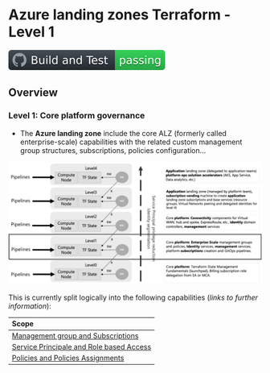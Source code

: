# Azure landing zones Terraform - Level 1

[![GitHub Super-Linter](https://github.com/benyboy84/azure-tf-enterprise/blob/ft_management_groups/.github/workflows/build/badge.svg)](https://github.com/marketplace/actions/super-linter)

## Overview

### Level 1: Core platform governance

* The **Azure landing zone** include the core ALZ (formerly called enterprise-scale) capabilities with the related custom management group structures, subscriptions, policies configuration... 

![Levels Hierarchy - Cloud Adoption Framework for Terraform landing zones.](https://github.com/benyboy84/azure-tf-enterprise/blob/ft_management_groups/docs/media/Levels%20Hierarchy%20_%20Cloud%20Adoption%20Framework%20for%20Terraform%20landing%20zones.png)

This is currently split logically into the following capabilities (*links to further information*):

| Scope |
| :--- |
| [Management group and Subscriptions](https://github.com/benyboy84/azure-tf-enterprise/blob/ft_management_groups/docs/management_groups.md) |
| [Service Principale and Role based Access]() |
| [Policies and Policies Assignments]() |
